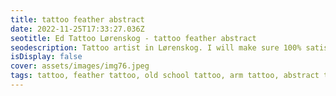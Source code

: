 ```yaml
--- 
title: tattoo feather abstract 
date: 2022-11-25T17:33:27.036Z 
seotitle: Ed Tattoo Lørenskog - tattoo feather abstract 
seodescription: Tattoo artist in Lørenskog. I will make sure 100% satisfaction with tattoo feather abstract tattoo design. Contact me for an appointment... 
isDisplay: false 
cover: assets/images/img76.jpeg 
tags: tattoo, feather tattoo, old school tattoo, arm tattoo, abstract tattoo, gray wash tattoo 
--- 
```

 